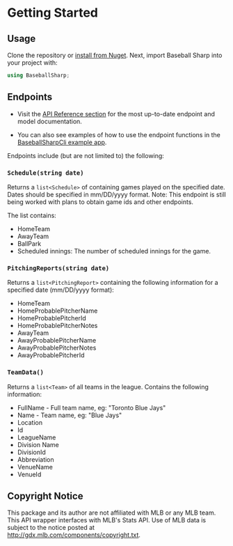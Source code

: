 # Getting Started

## Usage

Clone the repository or [install from Nuget](https://www.nuget.org/packages/BaseballSharp). Next, import Baseball Sharp into your project with:

```csharp
using BaseballSharp;
```

## Endpoints

- Visit the [API Reference section](https://baseballsharp.markjames.dev/api/BaseballSharp.html) for the most up-to-date endpoint and model documentation. 

- You can also see examples of how to use the endpoint functions in the [BaseballSharpCli example app](https://github.com/markjamesm/Baseball-Sharp/blob/master/samples/BaseballSharpCli/Program.cs).

Endpoints include (but are not limited to) the following:

### ```Schedule(string date)```

Returns a ```list<Schedule>``` of containing games played on the specified date. Dates should be specified in mm/DD/yyyy format. Note: This endpoint is still being worked with plans to obtain game ids and other endpoints.

The list contains: 

* HomeTeam
* AwayTeam
* BallPark
* Scheduled innings: The number of scheduled innings for the game.


### ```PitchingReports(string date)```

Returns a ```list<PitchingReport>``` containing the following information for a specified date (mm/DD/yyyy format):

* HomeTeam
* HomeProbablePitcherName
* HomeProbablePitcherId
* HomeProbablePitcherNotes
* AwayTeam
* AwayProbablePitcherName
* AwayProbablePitcherNotes
* AwayProbablePitcherId


### ```TeamData()```

Returns a ```list<Team>``` of all teams in the league. Contains the following information:

* FullName - Full team name, eg: "Toronto Blue Jays"
* Name - Team name, eg: "Blue Jays"
* Location
* Id 
* LeagueName
* Division Name
* DivisionId
* Abbreviation
* VenueName
* VenueId

## Copyright Notice
This package and its author are not affiliated with MLB or any MLB team. This API wrapper interfaces with MLB's Stats API. Use of MLB data is subject to the notice posted at http://gdx.mlb.com/components/copyright.txt.

